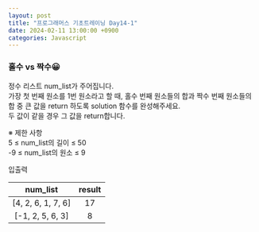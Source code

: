 ```yaml
---
layout: post
title: "프로그래머스 기초트레이닝 Day14-1"
date: 2024-02-11 13:00:00 +0900
categories: Javascript
---
```


### 홀수 vs 짝수😀

정수 리스트 num_list가 주어집니다. <br>
가장 첫 번째 원소를 1번 원소라고 할 때, 홀수 번째 원소들의 합과 짝수 번째 원소들의 합 중 큰 값을 return 하도록 solution 함수를 완성해주세요. <br>
두 값이 같을 경우 그 값을 return합니다.<br>

※ 제한 사항<br>
5 ≤ num_list의 길이 ≤ 50<br>
-9 ≤ num_list의 원소 ≤ 9<br>

입출력 <br>

|      num_list      | result |
| :----------------: | :----: |
| [4, 2, 6, 1, 7, 6] |   17   |
|  [-1, 2, 5, 6, 3]  |   8    |

<br>

```javascript

```
